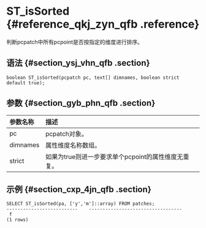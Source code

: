 # ST\_isSorted {#reference_qkj_zyn_qfb .reference}

判断pcpatch中所有pcpoint是否按指定的维度进行排序。

## 语法 {#section_ysj_vhn_qfb .section}

```
boolean ST_isSorted(pcpatch pc, text[] dimnames, boolean strict default true);
```

## 参数 {#section_gyb_phn_qfb .section}

|参数名称|描述|
|:---|:-|
|pc|pcpatch对象。|
|dimnames|属性维度名称数组。|
|strict|如果为true则进一步要求单个pcpoint的属性维度无重复。|

## 示例 {#section_cxp_4jn_qfb .section}

```
SELECT ST_isSorted(pa, ['y','m']::array) FROM patches;
--------------------------    ----------------------------------
 f
(1 rows)
```

